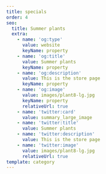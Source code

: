 ```yaml
---
title: specials
order: 4
seo:
  title: Summer plants
  extra:
    - name: 'og:type'
      value: website
      keyName: property
    - name: 'og:title'
      value: Summer plants
      keyName: property
    - name: 'og:description'
      value: This is the store page
      keyName: property
    - name: 'og:image'
      value: images/plant8-lg.jpg
      keyName: property
      relativeUrl: true
    - name: 'twitter:card'
      value: summary_large_image
    - name: 'twitter:title'
      value: Summer plants
    - name: 'twitter:description'
      value: This is the store page
    - name: 'twitter:image'
      value: images/plant8-lg.jpg
      relativeUrl: true
template: category
---
```

